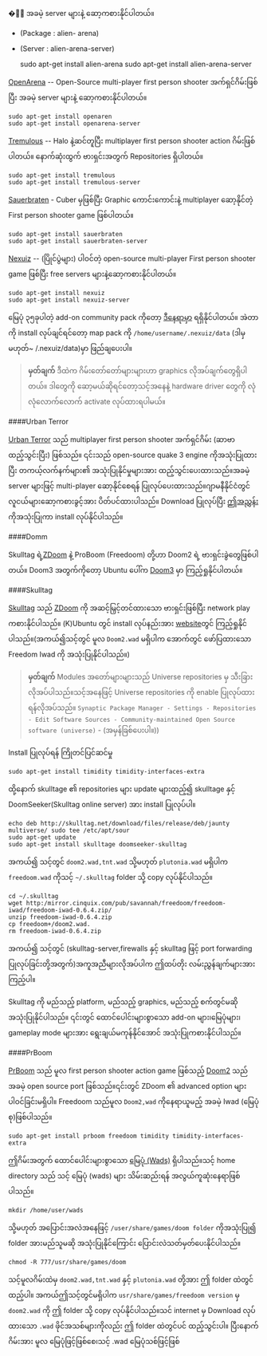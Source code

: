 ﻿��း အခမဲ့ server များနဲ့ ဆော့ကစားနိုင်ပါတယ်။ 

- (Package : alien- arena)
- (Server : alien-arena-server)


	sudo apt-get install alien-arena
	sudo apt-get install alien-arena-server

[OpenArena](http://www.openarena.ws/) -- Open-Source multi-player first person shooter အက်ရှင်ဂိမ်းဖြစ်ပြီး အခမဲ့ server များနဲ့ ဆော့ကစားနိုင်ပါတယ်။

	sudo apt-get install openaren
	sudo apt-get install openarena-server

[Tremulous](http://www.tremulous.net) -- Halo နဲ့ဆင်တူပြီး multiplayer first person shooter action ဂိမ်းဖြစ်ပါတယ်။ နောက်ဆုံးထွက် ဗားရှင်းအတွက် Repositories ရှိပါတယ်။

	sudo apt-get install tremulous
	sudo apt-get install tremulous-server

[Sauerbraten](http://sauerbraten.org/) - Cuber မှဖြစ်ပြီး Graphic ကောင်းကောင်းနဲ့ multiplayer ဆော့နိုင်တဲ့ First person shooter game ဖြစ်ပါတယ်။

	sudo apt-get install sauerbraten
	sudo apt-get install sauerbraten-server

[Nexuiz](http://www.alientrap.org/nexuiz/) -- (ပြိုင်ပွဲများ) ပါဝင်တဲ့ open-source multi-player
First person shooter game ဖြစ်ပြီး free servers များနဲ့ဆော့ကစားနိုင်ပါတယ်။

	sudo apt-get install nexuiz
	sudo apt-get install nexuiz-server

မြေပုံ ၃၅ခုပါတဲ့ add-on community pack ကိုတော့ [ဒီနေရာမှာ](http://www.alientrap.org/nexuiz/downloads.php) ရရှိနိုင်ပါတယ်။ အဲတာကို install လုပ်ချင်ရင်တော့
map pack ကို `/home/username/.nexuiz/data` (ဒါမှမဟုတ်~ /.nexuiz/data)မှာ ဖြည်ချပေးပါ။ 
> **မှတ်ချက်** ဒီထဲက ဂိမ်းတော်တော်များများဟာ graphics လိုအပ်ချက်တွေရှိပါတယ်။ ဒါတွေကို ဆော့မယ်ဆိုရင်တော့သင့်အနေနဲ့ hardware driver တွေကို လုံလုံလောက်လောက် activate လုပ်ထားရပါမယ်။

####Urban Terror

[Urban Terror](http://www.urbanterror.net) သည် multiplayer first person shooter အက်ရှင်ဂိမ်း (ဆာဗာထည့်သွင်းပြီး) ဖြစ်သည်။ ၎င်းသည် open-source quake 3 engine ကိုအသုံးပြုထားပြီး တကယ့်လက်နက်များ၏ အသုံးပြုနိုင်မှုများအား ထည့်သွင်းပေးထားသည်။အခမဲ့ server များဖြင့် multi-player ဆော့နိုင်စေရန် ပြုလုပ်ပေးထားသည်။ဂျာမနီနိုင်ငံတွင် လူငယ်များဆော့ကစားခွင့်အား ပိတ်ပင်ထားပါသည်။ Download ပြုလုပ်ပြီး [ဤအညွှန်း](http://www.urbanterror.info/docs/texts/110) ကိုအသုံးပြုကာ install လုပ်နိုင်ပါသည်။

####Domm

Skulltag ရဲ့[ZDoom](http://zdoom.org/wiki/Compile_ZDoom_on_Linux) နဲ့ ProBoom (Freedoom) တို့ဟာ Doom2 ရဲ့ ဗားရှင်းခွဲတွေဖြစ်ပါတယ်။ Doom3 အတွက်ကိုတော့ Ubuntu ပေါ်က [Doom3](http://help.ubuntu.com/community/Doom3) မှာ ကြည့်ရှုနိုင်ပါတယ်။

####Skulltag

[Skulltag](http://skulltag.net/wiki/Installation_for_Ubuntu) သည် [ZDoom](http://zdoom.org/wiki/Compile_ZDoom_on_Linux) ကို အဆင့်မြှင့်တင်ထားသော  ဗားရှင်းဖြစ်ပြီး
network play ကစားနိုင်ပါသည်။ (K)Ubuntu တွင် install လုပ်နည်းအား [website](http://skulltage.net/wiki/Installation_for_Ubuntu)တွင် ကြည့်ရှုနိုင်ပါသည်။(အကယ်၍သင့်တွင် မူလ
`Doom2.wad` မရှိပါက အောက်တွင် ဖော်ပြထားသော Freedom Iwad ကို အသုံးပြုနိုင်ပါသည်။) 

> **မှတ်ချက်** Modules အတော်များများသည် Universe repositories မှ သီးခြားလိုအပ်ပါသည်။သင့်အနေဖြင့် Universe repositories ကို enable ပြုလုပ်ထားရန်လိုအပ်သည်။ `Synaptic Package Manager - Settings - Repositories - Edit Software Sources - Community-maintained Open Source software (universe)` - (အမှန်ခြစ်ပေးပါ။))

Install ပြုလုပ်ရန် ကြိုတင်ပြင်ဆင်မှု

	sudo apt-get install timidity timidity-interfaces-extra

ထို့နောက် skulltage ၏ repositories များ update များထည့်၍ skulltage နှင့် DoomSeeker(Skulltag online server) အား install ပြုလုပ်ပါ။

	echo deb http://skulltag.net/download/files/release/deb/jaunty multiverse/ sudo tee /etc/apt/sour
	sudo apt-get update
	sudo apt-get install skulltage doomseeker-skulltag

အကယ်၍ သင့်တွင် `doom2.wad,tnt.wad` သို့မဟုတ် `plutonia.wad` မရှိပါက `freedoom.wad` ကိုသင့် `~/.skulltag` folder သို့ copy လုပ်နိုင်ပါသည်။

	cd ~/.skulltag
	wget http:/mirror.cinquix.com/pub/savannah/freedoom/freedoom-iwad/freedoom-iwad-0.6.4.zip/
	unzip freedoom-iwad-0.6.4.zip
	cp freedoom+/doom2.wad.
	rm freedoom-iwad-0.6.4.zip

အကယ်၍ သင့်တွင် (skulltag-server,firewalls နှင့် skulltag ဖြင့် port forwarding
ပြုလုပ်ခြင်းတို့အတွက်)အကူအညီများလိုအပ်ပါက ဤထပ်တိုး လမ်းညွှန်ချက်များအား ကြည့်ပါ။

Skulltag ကို မည်သည့် platform, မည်သည့် graphics, မည်သည့် စက်တွင်မဆိုအသုံးပြုနိုင်ပါသည်။
၎င်းတွင် ထောင်ပေါင်းများစွာသော add-on များ၊မြေပုံများ၊ gameplay mode များအား
ရွေးချယ်မကုန်နိုင်အောင် အသုံးပြုကစားနိုင်ပါသည်။

####PrBoom

[PrBoom](http://prboom.sourceforge.net/) သည် မူလ first person shooter action game ဖြစ်သည့် [Doom2](http://en.wikipedia.org/wiki/Doom_II) သည် အခမဲ့ open source port ဖြစ်သည်။၎င်းတွင် ZDoom ၏ advanced option  များပါဝင်ခြင်းမရှိပါ။ Freedoom သည်မူလ `Doom2,wad` ကိုနေရာယူမည့် အခမဲ့ Iwad (မြေပုံစု)ဖြစ်ပါသည်။

	sudo apt-get install prboom freedoom timidity timidity-interfaces-extra

ဤဂိမ်းအတွက် ထောင်ပေါင်းများစွာသော [ မြေပုံ (Wads)](http://www.doomword.com/10years/bestwads/) ရှိပါသည်။သင့် home directory သည် သင့်
မြေပုံ (wads) များ သိမ်းဆည်းရန် အလွယ်ကူဆုံးနေရာဖြစ်ပါသည်။

	mkdir /home/user/wads

သို့မဟုတ် အပြောင်းအလဲအနေဖြင့် `/user/share/games/doom folder` ကိုအသုံးပြု၍ folder
အားမည်သူမဆို အသုံးပြုနိုင်ကြောင်း ပြောင်းလဲသတ်မှတ်ပေးနိုင်ပါသည်။

	chmod -R 777/usr/share/games/doom

သင့်မူလဂိမ်းထဲမှ `doom2.wad,tnt.wad` နှင့် `plutonia.wad` တို့အား ဤ folder ထဲတွင်ထည့်ပါ။
အကယ်ဤသင့်တွင်မရှိပါက `usr/share/games/freedoom version` မှ `doom2.wad` ကို ဤ 
folder သို့ copy လုပ်နိုင်ပါသည်။သင် internet မှ Download လုပ်ထားသော `.wad` ဖိုင်အသစ်များကိုလည်း ဤ folder ထဲတွင်ပင် ထည့်သွင်းပါ။ ပြီးနောက် ဂိမ်းအား မူလ မြေပုံဖြင့်ဖြစ်စေ၊သင့် .wad မြေပုံသစ်ဖြင့်ဖြစ်
